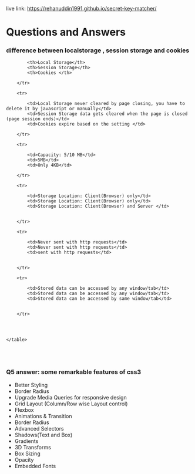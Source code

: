 live link: https://rehanuddin1991.github.io/secret-key-matcher/

<h1>Questions and Answers </h1>


<h3>difference between localstorage , session storage and cookies</h3>
	<table>
		<tr>
			 
			<th>Local Storage</th>
			<th>Session Storage</th>
			<th>Cookies </th>

		</tr>

		<tr>
			 
			<td>Local Storage never cleared by page closing, you have to delete it by javascript or manually</td>
			<td>Session Storage data gets cleared when the page is closed (page session ends)</td>
			<td>Cookies expire based on the setting </td>

		</tr>

		<tr>
			 
			<td>Capacity: 5/10 MB</td>
			<td>5MB</td>
			<td>Only 4KB</td>

		</tr>

		<tr>
			 
			<td>Storage Location: Client(Browser) only</td>
			<td>Storage Location: Client(Browser) only</td>			
			<td>Storage Location: Client(Browser) and Server </td>
			 

		</tr>

		<tr>
			 
			<td>Never sent with http requests</td>
			<td>Never sent with http requests</td>
			<td>sent with http requests</td>			
			 

		</tr>

		<tr>
			 
			<td>Stored data can be accessed by any window/tab</td>
			<td>Stored data can be accessed by any window/tab</td>
			<td>Stored data can be accessed by same window/tab</td>
			 

		</tr>




	</table>
<br>
<br>
<h3>Q5 answer: some remarkable features of css3 </h3>
<ul>
	<li>Better Styling</li>
	<li>Border Radius</li>
	<li>Upgrade Media Queries for responsive design</li>
	<li>Grid Layout (Column/Row wise Layout control)</li>
	<li>Flexbox</li>
	<li>Animations & Transition</li>
	<li>Border Radius</li>
	<li>Advanced Selectors</li>
	<li>Shadows(Text and Box)</li>
	<li>Gradients</li>
	<li>3D Transforms </li>
	<li>Box Sizing</li>
	<li>Opacity</li>
	<li>Embedded Fonts</li>

</ul>
